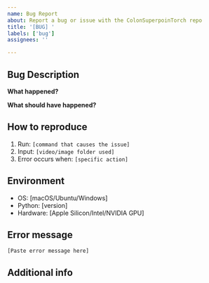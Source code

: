 ```yaml
---
name: Bug Report
about: Report a bug or issue with the ColonSuperpoinTorch repo
title: '[BUG] '
labels: ['bug']
assignees: ''

---
```


## Bug Description
**What happened?**
<!-- Clear description of the bug -->

**What should have happened?**
<!-- Expected behavior -->

## How to reproduce
1. Run: `[command that causes the issue]`
2. Input: `[video/image folder used]`
3. Error occurs when: `[specific action]`

## Environment
- OS: [macOS/Ubuntu/Windows]
- Python: [version]
- Hardware: [Apple Silicon/Intel/NVIDIA GPU]

## Error message
```
[Paste error message here]
```

## Additional info
<!-- Screenshots, workarounds, or other context -->